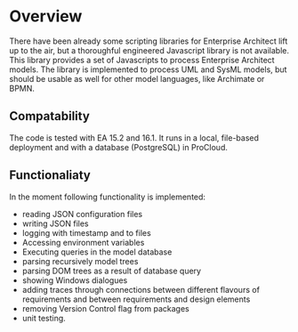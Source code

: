 <h1>Overview</h1>
There have been already some scripting libraries for Enterprise Architect lift up to the air, but a thoroughful engineered Javascript library is not available. This library provides a set of Javascripts to process Enterprise Architect models. The library is implemented to process UML and SysML models, but should be usable as well for other model languages, like Archimate or BPMN.

<h2>Compatability</h2>
The code is tested with EA 15.2 and 16.1. It runs in a local, file-based deployment and with a database (PostgreSQL) in ProCloud.

<h2>Functionaliaty</h2>
In the moment following functionality is implemented:

- reading JSON configuration files
- writing JSON files
- logging with timestamp and to files
- Accessing environment variables
- Executing queries in the model database
- parsing recursively model trees
- parsing DOM trees as a result of database query
- showing Windows dialogues
- adding traces through connections between different flavours of requirements and between requirements and design elements
- removing Version Control flag from packages
- unit testing.
